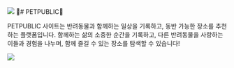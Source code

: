 <img src="https://capsule-render.vercel.app/api?type=waving&color=D2F7FF&height=150&section=header" />
💙# PETPUBLIC💙

PETPUBLIC 사이트는 반려동물과 함께하는 일상을 기록하고, 동반 가능한 장소를 추천하는 플랫폼입니다. 함께하는 삶의 소중한 순간을 기록하고, 다른 반려동물을 사랑하는 이들과 경험을 나누며, 함께 즐길 수 있는 장소를 탐색할 수 있습니다!


<img src="https://capsule-render.vercel.app/api?type=waving&color=D2F7FF&height=150&section=footer" />
